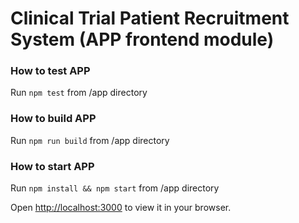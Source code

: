 # Clinical Trial Patient Recruitment System (APP frontend module)

### How to test APP
Run `npm test` from /app directory

### How to build APP
Run `npm run build` from /app directory

### How to start APP
Run `npm install && npm start` from /app directory

Open [http://localhost:3000](http://localhost:3000) to view it in your browser.
